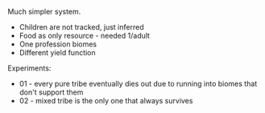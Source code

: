 Much simpler system.

* Children are not tracked, just inferred
* Food as only resource - needed 1/adult
* One profession biomes
* Different yield function

Experiments:

* 01 - every pure tribe eventually dies out due to running into biomes that don't support them
* 02 - mixed tribe is the only one that always survives
